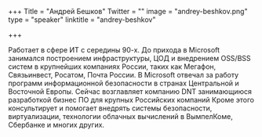 +++
Title = "Андрей Бешков"
Twitter = ""
image = "andrey-beshkov.png"
type = "speaker"
linktitle = "andrey-beshkov"

+++

Работает в сфере ИТ с середины 90-х. До прихода в Microsoft занимался построением инфраструктуры, ЦОД и внедрением OSS/BSS
систем в крупнейших компаниях России, таких как Мегафон, Связьинвест, Росатом, Почта России. В Microsoft отвечал за работу
программ информационной безопасности в странах Центральной и Восточной Европы. Сейчас возглавляет компанию DNT занимающиюся разработкой бизнес
ПО для крупных Российских компаний Кроме этого консультирует и помогает внедрять системы безопасности, виртуализации, технологии
облачных вычислений в ВымпелКоме, Сбербанке и многих других. 
